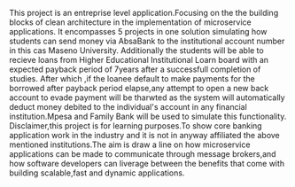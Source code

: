 This project is an entreprise level application.Focusing on the the building blocks of clean architecture in the implementation of microservice applications.
It encompasses 5 projects in one solution simulating how students can send money via AbsaBank to the institutional account number in this cas Maseno University.
Additionally the students will be able to recieve loans from  Higher Educational Institutional Loarn board with an expected payback period of 7years after a successfull completion of studies.
After which ,if the loanee default to make payments for the borrowed after payback period elapse,any attempt to open a new back account to evade payment will be tharwted as the system will automatically deduct
money debited to the individual's account in any financial institution.Mpesa and Family Bank will be used to simulate this functionality.
Disclaimer,this project is for learning purposes.To show  core banking application work in the industry and it is not in anyway affiliated the above mentioned institutions.The aim is 
draw a line on how microservice applications can be made to communicate through message brokers,and how software developers can liverage between the benefits that come with building scalable,fast and dynamic applications.
